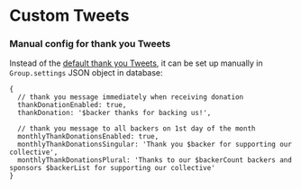 # Custom Tweets

### Manual config for thank you Tweets

Instead of the [default thank you Tweets](../collectives/integrations.md#twitter-integration), it can be set up manually in `Group.settings` JSON object in database:

```text
{
  // thank you message immediately when receiving donation
  thankDonationEnabled: true,
  thankDonation: '$backer thanks for backing us!',

  // thank you message to all backers on 1st day of the month
  monthlyThankDonationsEnabled: true,
  monthlyThankDonationsSingular: 'Thank you $backer for supporting our collective',
  monthlyThankDonationsPlural: 'Thanks to our $backerCount backers and sponsors $backerList for supporting our collective'
}
```

 

